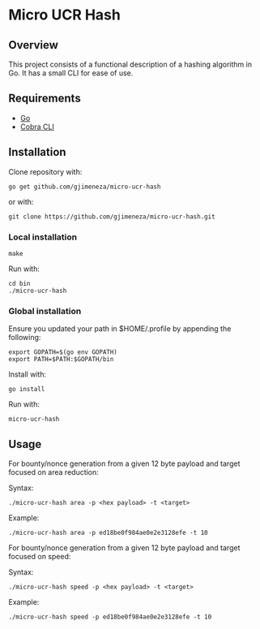 # Micro UCR Hash

## Overview
This project consists of a functional description of a hashing algorithm in Go. It has a small CLI for ease of use.

## Requirements
* [Go](https://golang.org/doc/install)
* [Cobra CLI](https://github.com/spf13/cobra#installing)

## Installation
Clone repository with:
```
go get github.com/gjimeneza/micro-ucr-hash
```
or with:
```
git clone https://github.com/gjimeneza/micro-ucr-hash.git
```
### Local installation
```
make
```
Run with:
```
cd bin
./micro-ucr-hash
```
### Global installation
Ensure you updated your path in $HOME/.profile by appending the following:
```
export GOPATH=$(go env GOPATH) 
export PATH=$PATH:$GOPATH/bin
```
Install with:
```
go install
```
Run with:
```
micro-ucr-hash
```
## Usage
For bounty/nonce generation from a given 12 byte payload and target focused on area reduction:

Syntax:
```
./micro-ucr-hash area -p <hex payload> -t <target>
```
Example:
```
./micro-ucr-hash area -p ed18be0f984ae0e2e3128efe -t 10
```

For bounty/nonce generation from a given 12 byte payload and target focused on speed:

Syntax:
```
./micro-ucr-hash speed -p <hex payload> -t <target>
```
Example:
```
./micro-ucr-hash speed -p ed18be0f984ae0e2e3128efe -t 10
```
